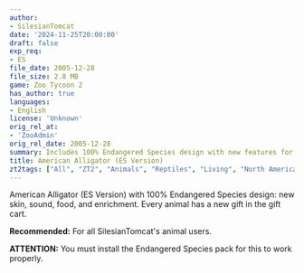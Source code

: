 ```yaml
---
author:
- SilesianTomcat
date: '2024-11-25T20:00:00'
draft: false
exp_req:
- ES
file_date: 2005-12-28
file_size: 2.8 MB
game: Zoo Tycoon 2
has_author: true
languages:
- English
license: 'Unknown'
orig_rel_at:
- 'ZooAdmin'
orig_rel_date: 2005-12-28
summary: Includes 100% Endangered Species design with new features for the American Alligator.
title: American Alligator (ES Version)
zt2tags: ["All", "ZT2", "Animals", "Reptiles", "Living", "North American", "Endangered Species"]
---
```

American Alligator (ES Version) with 100% Endangered Species design: new skin, sound, food, and enrichment. Every animal has a new gift in the gift cart.

**Recommended:** For all SilesianTomcat's animal users.  

**ATTENTION:** You must install the Endangered Species pack for this to work properly.
